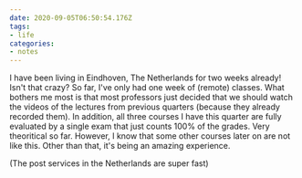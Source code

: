 ```yaml
---
date: 2020-09-05T06:50:54.176Z
tags:
- life
categories:
- notes
---
```


I have been living in Eindhoven, The Netherlands for two weeks already! Isn't that crazy? So far, I've only had one week of (remote) classes. What bothers me most is that most professors just decided that we should watch the videos of the lectures from previous quarters (because they already recorded them). In addition, all three courses I have this quarter are fully evaluated by a single exam that just counts 100% of the grades. Very theoritical so far. However, I know that some other courses later on are not like this. Other than that, it's being an amazing experience.

(The post services in the Netherlands are super fast)

